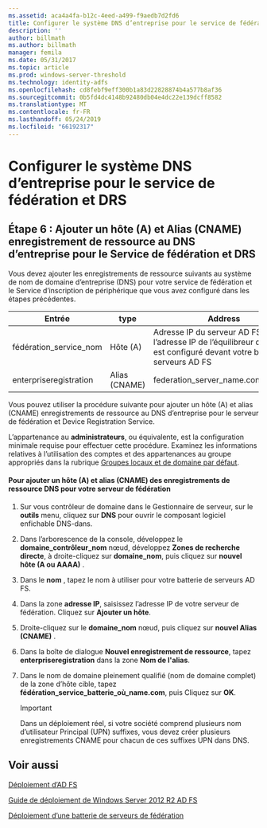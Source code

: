 ```yaml
---
ms.assetid: aca4a4fa-b12c-4eed-a499-f9aedb7d2fd6
title: Configurer le système DNS d’entreprise pour le service de fédération et DRS
description: ''
author: billmath
ms.author: billmath
manager: femila
ms.date: 05/31/2017
ms.topic: article
ms.prod: windows-server-threshold
ms.technology: identity-adfs
ms.openlocfilehash: cd8febf9eff300b1a83d22828874b4a577b8af36
ms.sourcegitcommit: 0b5fd4dc4148b92480db04e4dc22e139dcff8582
ms.translationtype: MT
ms.contentlocale: fr-FR
ms.lasthandoff: 05/24/2019
ms.locfileid: "66192317"
---
```

# <a name="configure-corporate-dns-for-the-federation-service-and-drs"></a>Configurer le système DNS d’entreprise pour le service de fédération et DRS
  
## <a name="step-6-add-a-host-a-and-alias-cname-resource-record-to-corporate-dns-for-the-federation-service-and-drs"></a>Étape 6 : Ajouter un hôte \(A\) et Alias \(CNAME\) enregistrement de ressource au DNS d’entreprise pour le Service de fédération et DRS  
Vous devez ajouter les enregistrements de ressource suivants au système de nom de domaine d’entreprise \(DNS\) pour votre service de fédération et le Service d’inscription de périphérique que vous avez configuré dans les étapes précédentes.  
  
|Entrée|type|Address|  
|---------|--------|-----------|  
|fédération\_service\_nom|Hôte \(A\)|Adresse IP du serveur AD FS ou l’adresse IP de l’équilibreur de charge est configuré devant votre batterie de serveurs AD FS|  
|enterpriseregistration|Alias \(CNAME\)|federation\_server\_name.contoso.com|  
  
Vous pouvez utiliser la procédure suivante pour ajouter un hôte \(A\) et alias \(CNAME\) enregistrements de ressource au DNS d’entreprise pour le serveur de fédération et Device Registration Service.  
  
L’appartenance au **administrateurs**, ou équivalente, est la configuration minimale requise pour effectuer cette procédure.  Examinez les informations relatives à l’utilisation des comptes et des appartenances au groupe appropriés dans la rubrique [Groupes locaux et de domaine par défaut](https://go.microsoft.com/fwlink/?LinkId=83477).   
  
#### <a name="to-add-a-host-a-and-alias-cname-resource-records-to-dns-for-your-federation-server"></a>Pour ajouter un hôte \(A\) et alias \(CNAME\) des enregistrements de ressource DNS pour votre serveur de fédération  
  
1.  Sur vous contrôleur de domaine dans le Gestionnaire de serveur, sur le **outils** menu, cliquez sur **DNS** pour ouvrir le composant logiciel enfichable DNS\-dans.  
  
2.  Dans l’arborescence de la console, développez le **domaine\_contrôleur\_nom** nœud, développez **Zones de recherche directe**, à droite\-cliquez sur **domaine\_nom**, puis cliquez sur **nouvel hôte \(A ou AAAA\)** .  
  
3.  Dans le **nom** , tapez le nom à utiliser pour votre batterie de serveurs AD FS.  
  
4.  Dans la zone **adresse IP**, saisissez l’adresse IP de votre serveur de fédération. Cliquez sur **Ajouter un hôte**.  
  
5.  Droite\-cliquez sur le **domaine\_nom** nœud, puis cliquez sur **nouvel Alias \(CNAME\)** .  
  
6.  Dans la boîte de dialogue **Nouvel enregistrement de ressource**, tapez **enterpriseregistration** dans la zone **Nom de l'alias**.  
  
7.  Dans le nom de domaine pleinement qualifié \(nom de domaine complet\) de la zone d’hôte cible, tapez **fédération\_service\_batterie\_où\_name.com**, puis Cliquez sur **OK**.  
  
    > [!IMPORTANT]  
    > Dans un déploiement réel, si votre société comprend plusieurs nom d’utilisateur Principal \(UPN\) suffixes, vous devez créer plusieurs enregistrements CNAME pour chacun de ces suffixes UPN dans DNS.  
  
## <a name="see-also"></a>Voir aussi 

[Déploiement d’AD FS](../../ad-fs/AD-FS-Deployment.md)  

[Guide de déploiement de Windows Server 2012 R2 AD FS](../../ad-fs/deployment/Windows-Server-2012-R2-AD-FS-Deployment-Guide.md)  
 
[Déploiement d’une batterie de serveurs de fédération](../../ad-fs/deployment/Deploying-a-Federation-Server-Farm.md)  
  

